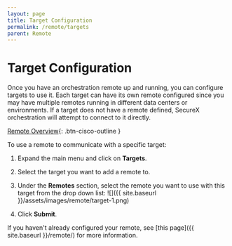 ```yaml
---
layout: page
title: Target Configuration
permalink: /remote/targets
parent: Remote
---
```


# Target Configuration
Once you have an orchestration remote up and running, you can configure targets to use it. Each target can have its own remote configured since you may have multiple remotes running in different data centers or environments. If a target does not have a remote defined, SecureX orchestration will attempt to connect to it directly.

[<i class="fa fa-video mr-1"></i> Remote Overview](https://www.youtube.com/watch?v=EC2nCiAn1HM&list=PLPFIie48Myg2tu2gHbgm-moYg8LDaXsSo){: .btn-cisco-outline }

To use a remote to communicate with a specific target:
1. Expand the main menu and click on **Targets**.
1. Select the target you want to add a remote to.
1. Under the **Remotes** section, select the remote you want to use with this target from the drop down list:
![]({{ site.baseurl }}/assets/images/remote/target-1.png)

1. Click **Submit**.

If you haven't already configured your remote, see [this page]({{ site.baseurl }}/remote/) for more information.
